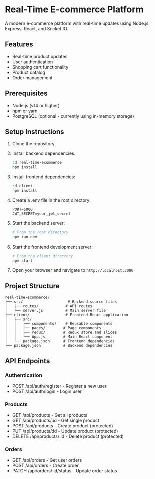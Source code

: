 # Real-Time E-commerce Platform

A modern e-commerce platform with real-time updates using Node.js, Express, React, and Socket.IO.

## Features

- Real-time product updates
- User authentication
- Shopping cart functionality
- Product catalog
- Order management

## Prerequisites

- Node.js (v14 or higher)
- npm or yarn
- PostgreSQL (optional - currently using in-memory storage)

## Setup Instructions

1. Clone the repository
2. Install backend dependencies:
   ```bash
   cd real-time-ecommerce
   npm install
   ```

3. Install frontend dependencies:
   ```bash
   cd client
   npm install
   ```

4. Create a .env file in the root directory:
   ```
   PORT=5000
   JWT_SECRET=your_jwt_secret
   ```

5. Start the backend server:
   ```bash
   # From the root directory
   npm run dev
   ```

6. Start the frontend development server:
   ```bash
   # From the client directory
   npm start
   ```

7. Open your browser and navigate to `http://localhost:3000`

## Project Structure

```
real-time-ecommerce/
├── src/                    # Backend source files
│   ├── routes/            # API routes
│   └── server.js          # Main server file
├── client/                # Frontend React application
│   ├── src/
│   │   ├── components/    # Reusable components
│   │   ├── pages/        # Page components
│   │   ├── redux/        # Redux store and slices
│   │   └── App.js        # Main React component
│   └── package.json      # Frontend dependencies
└── package.json          # Backend dependencies
```

## API Endpoints

### Authentication
- POST /api/auth/register - Register a new user
- POST /api/auth/login - Login user

### Products
- GET /api/products - Get all products
- GET /api/products/:id - Get single product
- POST /api/products - Create product (protected)
- PUT /api/products/:id - Update product (protected)
- DELETE /api/products/:id - Delete product (protected)

### Orders
- GET /api/orders - Get user orders
- POST /api/orders - Create order
- PATCH /api/orders/:id/status - Update order status
